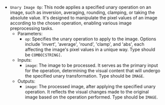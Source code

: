 - `Unary Image Op`: This node applies a specified unary operation on an image, such as inversion, averaging, rounding, clamping, or taking the absolute value. It's designed to manipulate the pixel values of an image according to the chosen operation, enabling various image preprocessing tasks.
    - Parameters:
        - `op`: Specifies the unary operation to apply to the image. Options include 'invert', 'average', 'round', 'clamp', and 'abs', each affecting the image's pixel values in a unique way. Type should be `COMBO[STRING]`.
    - Inputs:
        - `image`: The image to be processed. It serves as the primary input for the operation, determining the visual content that will undergo the specified unary transformation. Type should be `IMAGE`.
    - Outputs:
        - `image`: The processed image, after applying the specified unary operation. It reflects the visual changes made to the original image based on the operation performed. Type should be `IMAGE`.
